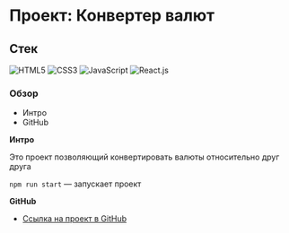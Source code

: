 # Проект: Конвертер валют

## Стек
![HTML5](https://img.shields.io/badge/-HTML5-4A4A4A?style=for-the-badge&logo=HTML5&logoColor=FF7600)
![CSS3](https://img.shields.io/badge/-CSS3-4A4A4A?style=for-the-badge&logo=CSS3&logoColor=5871CD)
![JavaScript](https://img.shields.io/badge/-JavaScript-4A4A4A?style=for-the-badge&logo=JavaScript&logoColor=FFE300)
![React.js](https://img.shields.io/badge/-React.js-4A4A4A?style=for-the-badge&logo=React&logoColor=73C6E5)

### Обзор
* Интро
* GitHub
<!-- * Технологии применяемые в проекте -->

**Интро**

Это проект позволяющий конвертировать валюты относительно друг друга

`npm run start` — запускает проект   

**GitHub**

* [Ссылка на проект в GitHub](https://azizjp.github.io/currency-converter/)

<!-- **Технологии применяемые в проекте** -->
